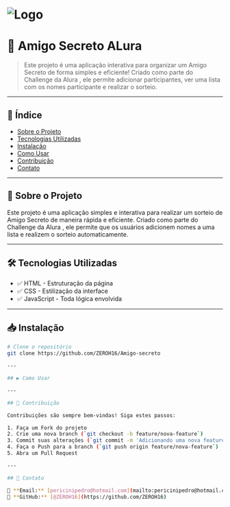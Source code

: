 # ![Logo](https://imgur.com/ngUkrp7)
# 🚀 Amigo Secreto ALura

> Este projeto é uma aplicação interativa para organizar um Amigo Secreto de forma simples e eficiente! Criado como parte do Challenge da Alura , ele permite adicionar participantes, ver uma lista com os nomes participante e realizar o sorteio.

---

## 📌 Índice
- [Sobre o Projeto](#sobre-o-projeto)
- [Tecnologias Utilizadas](#tecnologias-utilizadas)
- [Instalação](#instalacao)
- [Como Usar](#como-usar)
- [Contribuição](#contribuicao)
- [Contato](#contato)

---

## 🎯 Sobre o Projeto
Este projeto é uma aplicação simples e interativa para realizar um sorteio de Amigo Secreto de maneira rápida e eficiente. Criado como parte do Challenge da Alura , ele permite que os usuários adicionem nomes a uma lista e realizem o sorteio automaticamente.

---

## 🛠️ Tecnologias Utilizadas

- ✅ HTML - Estruturação da página
- ✅ CSS - Estilização da interface
- ✅ JavaScript - Toda lógica envolvida

---

## 📥 Instalação

```bash
# Clone o repositório
git clone https://github.com/ZEROH16/Amigo-secreto

---

## ▶️ Como Usar

---

## 🤝 Contribuição

Contribuições são sempre bem-vindas! Siga estes passos:

1. Faça um Fork do projeto
2. Crie uma nova branch (`git checkout -b feature/nova-feature`)
3. Commit suas alterações (`git commit -m 'Adicionando uma nova feature'`)
4. Faça o Push para a branch (`git push origin feature/nova-feature`)
5. Abra um Pull Request

---

## 📩 Contato

📧 **Email:** [pericinipedro@hotmail.com](mailto:pericinipedro@hotmail.com)  
🐙 **GitHub:** [@ZEROH16](https://github.com/ZEROH16)

